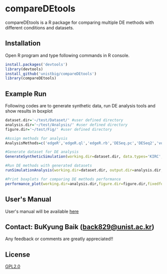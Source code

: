# compareDEtools


compareDEtools is a R package for comparing multiple DE methods with different conditions and datasets.

## Installation

Open R program and type following commands in R console.

```R
install.packages('devtools')
library(devtools)
install_github('unistbig/compareDEtools')
library(compareDEtools)
```

## Example Run


Following codes are to generate synthetic data, run DE analysis tools and show results in boxplot
```R
dataset.dir='~/test/Dataset/' #user defined directory
analysis.dir='~/test/Analysis/' #user defined directory
figure.dir='~/test/Fig/' #user defined directory

#Assign methods for analysis
AnalysisMethods=c('edgeR','edgeR.ql','edgeR.rb','DESeq.pc','DESeq2','voom.tmm','voom.qn','voom.sw','ROTS','BaySeq','PoissonSeq','SAMseq')

#Generate dataset for DE analysis
GenerateSyntheticSimulation(working.dir=dataset.dir, data.types='KIRC', rep=10, nsample=c(10), nvar=1000, nDE=c(50), fraction.upregulated = 0.5, disp.Types = 'same', modes=c('D'))

#Run DE methods with generated datasets
runSimulationAnalysis(working.dir=dataset.dir, output.dir=analysis.dir, real=FALSE, data.types='KIRC', rep=10, nsample=c(10), nDE=c(50), fraction.upregulated=0.5, disp.Types='same', modes=c('D'), AnalysisMethods = AnalysisMethods, para=list())

#Print boxplots for comparing DE methods performance
performance_plot(working.dir=analysis.dir,figure.dir=figure.dir,fixedfold=F,simul.data='KIRC', rep=10, nsample=c(10), nvar=1000, nDE=c(50), fraction.upregulated = 0.5, disp.Type = 'same', mode='D', AnalysisMethods=AnalysisMethods, rowType = c('AUC','TPR','trueFDR'))

```



## User's Manual


User's manual will be available [here](https://github.com/unistbig/compareDEtools/blob/master/compareDEtools_manual_v.0.0.1.docx)


## Contact: BuKyung Baik (back829@unist.ac.kr)

Any feedback or comments are greatly appreciated!!

## License

[GPL2.0](https://choosealicense.com/licenses/gpl-2.0/)
